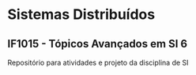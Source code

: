 # Sistemas Distribuídos
## IF1015 - Tópicos Avançados em SI 6

Repositório para atividades e projeto da disciplina de SI
